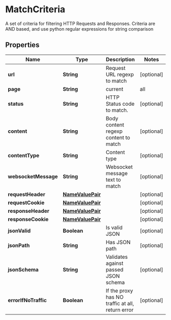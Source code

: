 

# MatchCriteria

A set of criteria for filtering HTTP Requests and Responses.                          Criteria are AND based, and use python regular expressions for string comparison

## Properties

Name | Type | Description | Notes
------------ | ------------- | ------------- | -------------
**url** | **String** | Request URL regexp to match |  [optional]
**page** | **String** | current|all |  [optional]
**status** | **String** | HTTP Status code to match. |  [optional]
**content** | **String** | Body content regexp content to match |  [optional]
**contentType** | **String** | Content type |  [optional]
**websocketMessage** | **String** | Websocket message text to match |  [optional]
**requestHeader** | [**NameValuePair**](NameValuePair.md) |  |  [optional]
**requestCookie** | [**NameValuePair**](NameValuePair.md) |  |  [optional]
**responseHeader** | [**NameValuePair**](NameValuePair.md) |  |  [optional]
**responseCookie** | [**NameValuePair**](NameValuePair.md) |  |  [optional]
**jsonValid** | **Boolean** | Is valid JSON |  [optional]
**jsonPath** | **String** | Has JSON path |  [optional]
**jsonSchema** | **String** | Validates against passed JSON schema |  [optional]
**errorIfNoTraffic** | **Boolean** | If the proxy has NO traffic at all, return error |  [optional]



